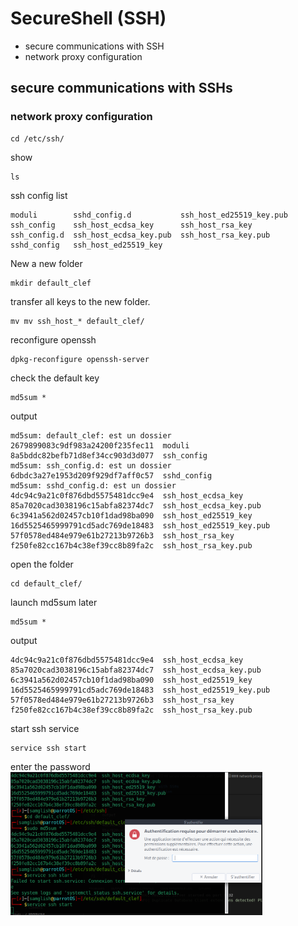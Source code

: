 # SecureShell (SSH)
* secure communications with SSH
* network proxy configuration
## secure communications with SSHs
### network proxy configuration
```terminal
cd /etc/ssh/
```
show 
```terminal
ls
```
ssh config list
```output
moduli        sshd_config.d           ssh_host_ed25519_key.pub
ssh_config    ssh_host_ecdsa_key      ssh_host_rsa_key
ssh_config.d  ssh_host_ecdsa_key.pub  ssh_host_rsa_key.pub
sshd_config   ssh_host_ed25519_key
```
New a new folder
```terminal
mkdir default_clef
```
transfer all keys to the new folder.
```terminal
mv mv ssh_host_* default_clef/
```
reconfigure openssh
```terminal
dpkg-reconfigure openssh-server
```
check the default key
```terminal
md5sum *
```
output
```
md5sum: default_clef: est un dossier
2679899083c9df983a24200f235fec11  moduli
8a5bddc82befb71d8ef34cc903d3d077  ssh_config
md5sum: ssh_config.d: est un dossier
6dbdc3a27e1953d209f929df7aff0c57  sshd_config
md5sum: sshd_config.d: est un dossier
4dc94c9a21c0f876dbd5575481dcc9e4  ssh_host_ecdsa_key
85a7020cad3038196c15abfa82374dc7  ssh_host_ecdsa_key.pub
6c3941a562d02457cb10f1dad98ba090  ssh_host_ed25519_key
16d5525465999791cd5adc769de18483  ssh_host_ed25519_key.pub
57f0578ed484e979e61b27213b9726b3  ssh_host_rsa_key
f250fe82cc167b4c38ef39cc8b89fa2c  ssh_host_rsa_key.pub
```
open the folder
```terminal
cd default_clef/
```
launch md5sum later
```terminal
md5sum *
```
output
```
4dc94c9a21c0f876dbd5575481dcc9e4  ssh_host_ecdsa_key
85a7020cad3038196c15abfa82374dc7  ssh_host_ecdsa_key.pub
6c3941a562d02457cb10f1dad98ba090  ssh_host_ed25519_key
16d5525465999791cd5adc769de18483  ssh_host_ed25519_key.pub
57f0578ed484e979e61b27213b9726b3  ssh_host_rsa_key
f250fe82cc167b4c38ef39cc8b89fa2c  ssh_host_rsa_key.pub
``` 
start ssh service
```terminal
service ssh start
```
enter the password
<img src="ssh.png" width="80%">